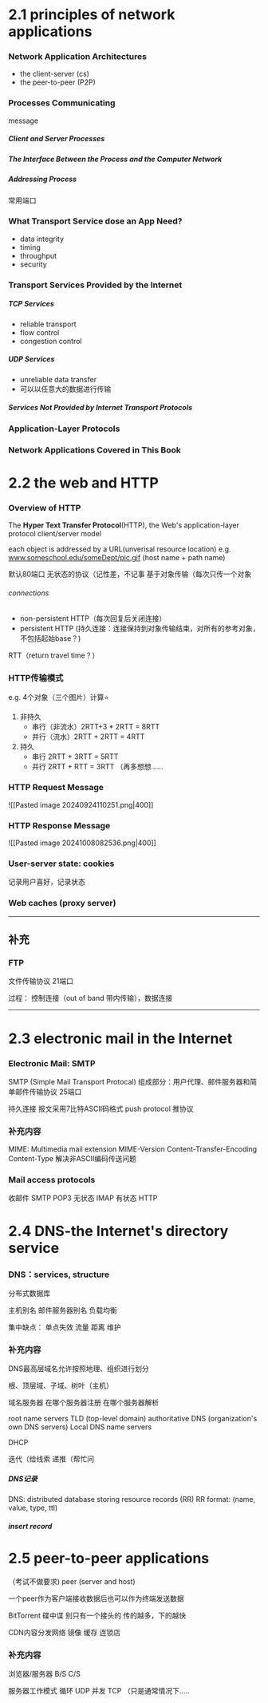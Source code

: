 # 2.1 principles of network applications
### Network Application Architectures
- the client-server (cs)
- the peer-to-peer (P2P)

### Processes Communicating
message

##### Client and Server Processes

##### The Interface Between the Process and the Computer Network

##### Addressing Process
常用端口

### What Transport Service dose an App Need?
- data integrity
- timing
- throughput
- security

### Transport Services Provided by the Internet
##### TCP Services
- reliable transport
- flow control
- congestion control

##### UDP Services
- unreliable data transfer
- 可以以任意大的数据进行传输
##### Services Not Provided by Internet Transport Protocols

### Application-Layer Protocols


### Network Applications Covered in This Book


# 2.2 the web and HTTP
### Overview of HTTP
The **Hyper Text Transfer Protocol**(HTTP), the Web's application-layer protocol
client/server model

each object is addressed by a URL(unverisal resource location)
e.g. www.someschool.edu/someDept/pic.gif (host name + path name)

默认80端口
无状态的协议（记性差，不记事
基于对象传输（每次只传一个对象

###### connections
- non-persistent HTTP（每次回复后关闭连接）
- persistent HTTP (持久连接：连接保持到对象传输结束，对所有的参考对象，不包括起始base？)

RTT（return travel time？）

### HTTP传输模式
e.g. 4个对象（三个图片）计算⭐
1. 非持久
	- 串行（非流水）2RTT+3 * 2RTT = 8RTT
	- 并行（流水）2RTT + 2RTT = 4RTT
2. 持久
	- 串行 2RTT + 3RTT = 5RTT
	- 并行 2RTT + RTT = 3RTT
（再多想想......

### HTTP Request Message
![[Pasted image 20240924110251.png|400]]

### HTTP Response Message
![[Pasted image 20241008082536.png|400]]

### User-server state: cookies
记录用户喜好，记录状态

### Web caches (proxy server)


---
## 补充
### FTP
文件传输协议
21端口

过程：
控制连接（out of band 带内传输），数据连接

---

# 2.3 electronic mail in the Internet
### Electronic Mail: SMTP 
SMTP (Simple Mail Transport Protocal)
组成部分：用户代理、邮件服务器和简单邮件传输协议
25端口

持久连接
报文采用7比特ASCII码格式
push protocol 推协议

### 补充内容
MIME: Multimedia mail extension
MIME-Version
Content-Transfer-Encoding
Content-Type
解决非ASCII编码传送问题

### Mail access protocols
收邮件
SMTP
	POP3 无状态
	IMAP 有状态
	HTTP

# 2.4 DNS-the Internet's directory service
### DNS：services, structure
分布式数据库


主机别名
邮件服务器别名
负载均衡

集中缺点：
单点失效
流量
距离
维护

### 补充内容
DNS最高层域名允许按照地理、组织进行划分

根、顶层域、子域、树叶（主机）

域名服务器
在哪个服务器注册 在哪个服务器解析

 root name servers
TLD (top-level domain)
authoritative DNS (organization's own DNS servers)
Local DNS name servers

DHCP

迭代（给线索
递推（帮忙问

##### DNS记录
DNS: distributed database storing resource records (RR)
RR format: (name, value, type, ttl)


##### insert record



# 2.5 peer-to-peer applications
（考试不做要求)
peer (server and host)

一个peer作为客户端接收数据后也可以作为终端发送数据

BitTorrent
碟中谍 别只有一个接头的
传的越多，下的越快


CDN内容分发网络
镜像 缓存 连锁店



### 补充内容
浏览器/服务器
B/S
C/S


服务器工作模式
循环 UDP
并发 TCP
（只是通常情况下.....



